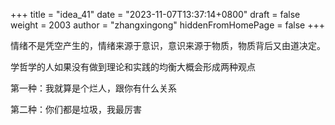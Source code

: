 +++
title = "idea_41"
date = "2023-11-07T13:37:14+0800"
draft = false
weight = 2003
author = "zhangxingong"
hiddenFromHomePage = false
+++

情绪不是凭空产生的，情绪来源于意识，意识来源于物质，物质背后又由道决定。

学哲学的人如果没有做到理论和实践的均衡大概会形成两种观点

第一种：我就算是个烂人，跟你有什么关系

第二种：你们都是垃圾，我最厉害
